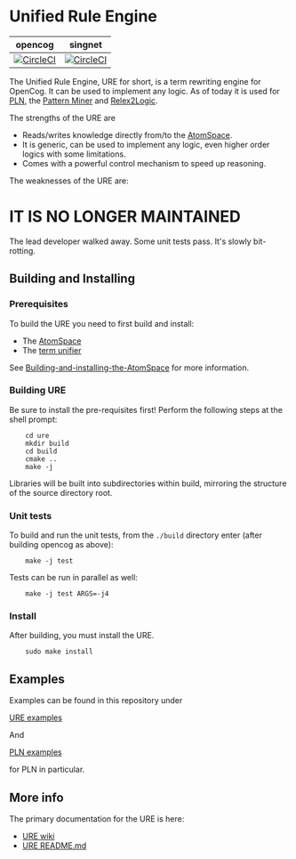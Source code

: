 # Unified Rule Engine

opencog | singnet
------- | -------
[![CircleCI](https://circleci.com/gh/opencog/ure.svg?style=svg)](https://circleci.com/gh/opencog/ure) | [![CircleCI](https://circleci.com/gh/singnet/ure.svg?style=svg)](https://circleci.com/gh/singnet/ure)

The Unified Rule Engine, URE for short, is a term rewriting engine for
OpenCog. It can be used to implement any logic. As of today it is used
for [PLN](https://wiki.opencog.org/w/Probabilistic_logic_networks),
the [Pattern Miner](https://wiki.opencog.org/w/Pattern_miner) and
[Relex2Logic](https://wiki.opencog.org/w/Category:RelEx2Logic).

The strengths of the URE are

* Reads/writes knowledge directly from/to the
  [AtomSpace](https://wiki.opencog.org/w/AtomSpace).
* It is generic, can be used to implement any logic, even higher order
  logics with some limitations.
* Comes with a powerful control mechanism to speed up reasoning.

The weaknesses of the URE are:
# IT IS NO LONGER MAINTAINED
The lead developer walked away. Some unit tests pass. It's slowly
bit-rotting.

## Building and Installing

### Prerequisites

To build the URE you need to first build and install:
* The [AtomSpace](https://wiki.opencog.org/w/AtomSpace)
* The [term unifier](https://github.com/opencog/unify)

See
[Building-and-installing-the-AtomSpace](https://github.com/opencog/atomspace#building-and-installing)
for more information.

### Building URE

Be sure to install the pre-requisites first!
Perform the following steps at the shell prompt:
```
    cd ure
    mkdir build
    cd build
    cmake ..
    make -j
```
Libraries will be built into subdirectories within build, mirroring
the structure of the source directory root.

### Unit tests

To build and run the unit tests, from the `./build` directory enter
(after building opencog as above):
```
    make -j test
```
Tests can be run in parallel as well:
```
    make -j test ARGS=-j4
```

### Install

After building, you must install the URE.
```
    sudo make install
```

## Examples

Examples can be found in this repository under

[URE examples](examples/ure)

And

[PLN examples](https://github.com/opencog/opencog/tree/master/examples/pln)

for PLN in particular.

## More info

The primary documentation for the URE is here:

* [URE wiki](https://wiki.opencog.org/w/URE)
* [URE README.md](opencog/ure/README.md)
